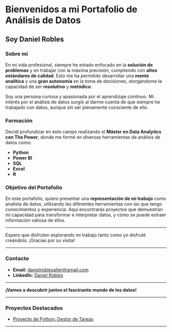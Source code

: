 # Bienvenidos a mi Portafolio de Análisis de Datos

## Soy Daniel Robles

### Sobre mí

En mi vida profesional, siempre he estado enfocado en la **solución de problemas** y en trabajar con la máxima precisión, cumpliendo con **altos estándares de calidad**. Esto me ha permitido desarrollar una **mente analítica** y una **gran autonomía** en la toma de decisiones, otorgándome la capacidad de ser **resolutivo** y **metódico**.

Soy una persona curiosa y apasionada por el aprendizaje continuo. Mi interés por el análisis de datos surgió al darme cuenta de que siempre he trabajado con datos, aunque sin ser plenamente consciente de ello.

### Formación

Decidí profundizar en este campo realizando el **Máster en Data Analytics con The Power**, donde me formé en diversas herramientas de análisis de datos como:

- **Python**
- **Power BI**
- **SQL**
- **Excel**
- **R**

### Objetivo del Portafolio

En este portafolio, quiero presentar una **representación de mi trabajo** como analista de datos, utilizando las diferentes herramientas con las que tengo conocimientos y experiencia. Aquí encontrarás proyectos que demuestran mi capacidad para transformar e interpretar datos, y cómo se puede extraer información valiosa de ellos.

---

Espero que disfruten explorando mi trabajo tanto como yo disfruté creándolo. ¡Gracias por su visita!

---

### Contacto

<!--- Si tienes alguna pregunta o deseas colaborar en algún proyecto, no dudes en contactarme: --->

- **Email:** [danielroblesaller@gmail.com](mailto:danielroblesaller@gmail.com)
- **LinkedIn:** [Daniel Robles](https://www.linkedin.com/in/danielroblesaller)

---

**¡Vamos a descubrir juntos el fascinante mundo de los datos!**

---

### Proyectos Destacados

- [Proyecto de Python: Gestor de Tareas](
https://github.com/DanielRobles2538/GestorTareas_Python.git)
<!---
- [Proyecto 1: Análisis de Ventas](enlace-al-proyecto)
- [Proyecto 2: Predicción de Tendencias](enlace-al-proyecto)
- [Proyecto 3: Visualización de Datos con Power BI](enlace-al-proyecto)
--->
---
<!---
https://github.com/DanielRobles2538/GestorTareas_Python.git
DanielRobles2538/DanielRobles2538 is a ✨ special ✨ repository because its `README.md` (this file) appears on your GitHub profile.
You can click the Preview link to take a look at your changes.
--->

